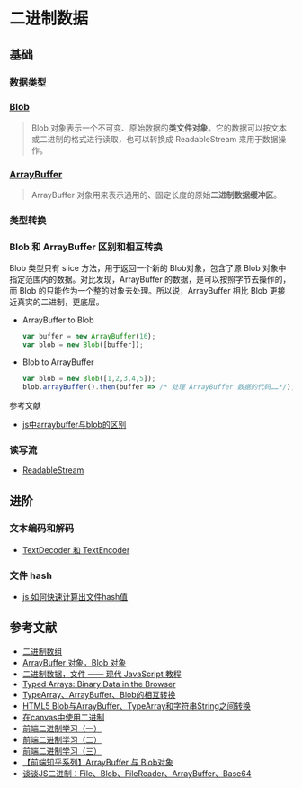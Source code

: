 # 二进制数据

## 基础

### 数据类型

### [Blob](https://developer.mozilla.org/zh-CN/docs/Web/API/Blob)

> Blob 对象表示一个不可变、原始数据的**类文件对象**。它的数据可以按文本或二进制的格式进行读取，也可以转换成 ReadableStream 来用于数据操作。 

### [ArrayBuffer](https://developer.mozilla.org/zh-CN/docs/Web/JavaScript/Reference/Global_Objects/ArrayBuffer)

> ArrayBuffer 对象用来表示通用的、固定长度的原始**二进制数据缓冲区**。

### 类型转换

### Blob 和 ArrayBuffer 区别和相互转换

Blob 类型只有 slice 方法，用于返回一个新的 Blob对象，包含了源 Blob 对象中指定范围内的数据。对比发现，ArrayBuffer 的数据，是可以按照字节去操作的，而 Blob 的只能作为一个整的对象去处理。所以说，ArrayBuffer 相比 Blob 更接近真实的二进制，更底层。

- ArrayBuffer to Blob

    ```js
    var buffer = new ArrayBuffer(16);
    var blob = new Blob([buffer]);
    ```

- Blob to ArrayBuffer

    ```js
    var blob = new Blob([1,2,3,4,5]);
    blob.arrayBuffer().then(buffer => /* 处理 ArrayBuffer 数据的代码……*/);
    ```

参考文献

- [js中arraybuffer与blob的区别](https://www.zhuyuntao.cn/js%E4%B8%ADarraybuffer%E4%B8%8Eblob%E7%9A%84%E5%8C%BA%E5%88%AB)

### 读写流

- [ReadableStream](https://developer.mozilla.org/zh-CN/docs/Web/API/ReadableStream)

## 进阶

### 文本编码和解码

- [TextDecoder 和 TextEncoder](https://zh.javascript.info/text-decoder)

### 文件 hash

- [js 如何快速计算出文件hash值](https://juejin.cn/post/6932299991012769806)

## 参考文献

- [二进制数组](https://javascript.ruanyifeng.com/stdlib/arraybuffer.html)
- [ArrayBuffer 对象，Blob 对象](https://wangdoc.com/javascript/bom/arraybuffer.html)
- [二进制数据，文件 —— 现代 JavaScript 教程](https://zh.javascript.info/binary)
- [Typed Arrays: Binary Data in the Browser](https://www.html5rocks.com/en/tutorials/webgl/typed_arrays/)
- [TypeArray、ArrayBuffer、Blob的相互转换](http://shihuacivis.github.io/2015/12/29/20151229_arrayBuffer/)
- [HTML5 Blob与ArrayBuffer、TypeArray和字符串String之间转换](https://www.cnblogs.com/tianma3798/p/5834598.html)
- [在canvas中使用二进制](https://www.zhuyuntao.cn/%E5%9C%A8canvas%E4%B8%AD%E4%BD%BF%E7%94%A8%E4%BA%8C%E8%BF%9B%E5%88%B6)
- [前端二进制学习（一）](https://www.zhuyuntao.cn/%E5%89%8D%E7%AB%AF%E4%BA%8C%E8%BF%9B%E5%88%B6%E5%AD%A6%E4%B9%A0%EF%BC%88%E4%B8%80%EF%BC%89)
- [前端二进制学习（二）](https://www.zhuyuntao.cn/%E5%89%8D%E7%AB%AF%E4%BA%8C%E8%BF%9B%E5%88%B6%E5%AD%A6%E4%B9%A0%EF%BC%88%E4%BA%8C%EF%BC%89)
- [前端二进制学习（三）](https://www.zhuyuntao.cn/%E5%89%8D%E7%AB%AF%E4%BA%8C%E8%BF%9B%E5%88%B6%E5%AD%A6%E4%B9%A0%EF%BC%88%E4%B8%89%EF%BC%89)
- [【前端知乎系列】ArrayBuffer 与 Blob对象](https://juejin.cn/post/6844904022206332941)
- [谈谈JS二进制：File、Blob、FileReader、ArrayBuffer、Base64](https://zhuanlan.zhihu.com/p/568915443)
